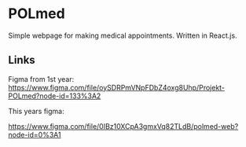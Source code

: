# POLmed

Simple webpage for making medical appointments. Written in React.js.

## Links

Figma from 1st year:
https://www.figma.com/file/oySDRPmVNpFDbZ4oxg8Uhp/Projekt-POLmed?node-id=133%3A2

This years figma:

https://www.figma.com/file/0IBz10XCpA3gmxVq82TLdB/polmed-web?node-id=0%3A1
